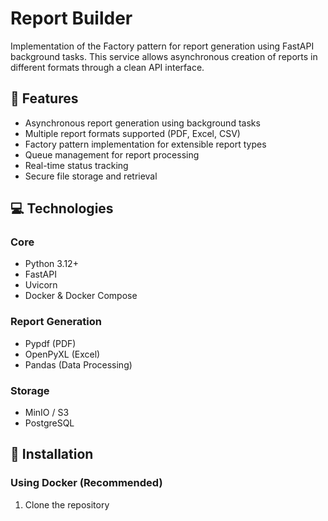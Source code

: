 # Report Builder

Implementation of the Factory pattern for report generation using FastAPI background tasks. This service allows asynchronous creation of reports in different formats through a clean API interface.

## 🚀 Features

- Asynchronous report generation using background tasks
- Multiple report formats supported (PDF, Excel, CSV)
- Factory pattern implementation for extensible report types
- Queue management for report processing
- Real-time status tracking
- Secure file storage and retrieval

## 💻 Technologies

### Core
- Python 3.12+
- FastAPI
- Uvicorn
- Docker & Docker Compose

### Report Generation
- Pypdf (PDF)
- OpenPyXL (Excel)
- Pandas (Data Processing)

### Storage
- MinIO / S3
- PostgreSQL

## 🔧 Installation

### Using Docker (Recommended)

1. Clone the repository